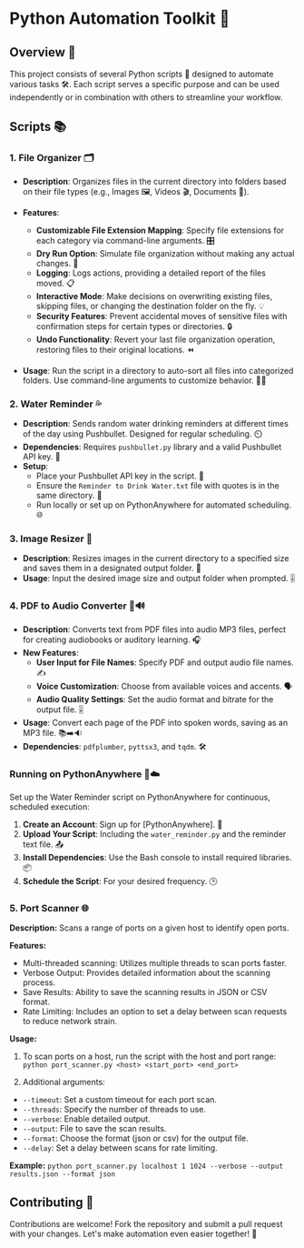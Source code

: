 # Python Automation Toolkit 🚀

## Overview 🌟

This project consists of several Python scripts 📜 designed to automate various tasks 🛠️. Each script serves a specific purpose and can be used independently or in combination with others to streamline your workflow.

## Scripts 📚

### 1. File Organizer 🗂️

- **Description**: Organizes files in the current directory into folders based on their file types (e.g., Images 🖼️, Videos 🎬, Documents 📄).
- **Features**:
  - **Customizable File Extension Mapping**: Specify file extensions for each category via command-line arguments. 🎛️
  - **Dry Run Option**: Simulate file organization without making any actual changes. 🔄
  - **Logging**: Logs actions, providing a detailed report of the files moved. 📋
  - **Interactive Mode**: Make decisions on overwriting existing files, skipping files, or changing the destination folder on the fly. 💡
  - **Security Features**: Prevent accidental moves of sensitive files with confirmation steps for certain types or directories. 🔒
  - **Undo Functionality**: Revert your last file organization operation, restoring files to their original locations. ⏪

- **Usage**: Run the script in a directory to auto-sort all files into categorized folders. Use command-line arguments to customize behavior. 🏃‍♂️

### 2. Water Reminder 💦

- **Description**: Sends random water drinking reminders at different times of the day using Pushbullet. Designed for regular scheduling. ⏲️
- **Dependencies**: Requires `pushbullet.py` library and a valid Pushbullet API key. 🔑
- **Setup**:
  - Place your Pushbullet API key in the script. 🔐
  - Ensure the `Reminder to Drink Water.txt` file with quotes is in the same directory. 📝
  - Run locally or set up on PythonAnywhere for automated scheduling. 🌐

### 3. Image Resizer 📸

- **Description**: Resizes images in the current directory to a specified size and saves them in a designated output folder. 🔄
- **Usage**: Input the desired image size and output folder when prompted. 🎚️

### 4. PDF to Audio Converter 📖🔊

- **Description**: Converts text from PDF files into audio MP3 files, perfect for creating audiobooks or auditory learning. 🎧
- **New Features**:
  - **User Input for File Names**: Specify PDF and output audio file names. ✍️
  - **Voice Customization**: Choose from available voices and accents. 🗣️
  - **Audio Quality Settings**: Set the audio format and bitrate for the output file. 🎚️
- **Usage**: Convert each page of the PDF into spoken words, saving as an MP3 file. 📚➡️🔉
- **Dependencies**: `pdfplumber`, `pyttsx3`, and `tqdm`. 🛠️

### Running on PythonAnywhere 🐍☁️

Set up the Water Reminder script on PythonAnywhere for continuous, scheduled execution:

1. **Create an Account**: Sign up for [PythonAnywhere]. 📝
2. **Upload Your Script**: Including the `water_reminder.py` and the reminder text file. 📤
3. **Install Dependencies**: Use the Bash console to install required libraries. 📦
4. **Schedule the Script**: For your desired frequency. 🕒

### 5. Port Scanner 🌐
**Description:** Scans a range of ports on a given host to identify open ports.

**Features:**
- Multi-threaded scanning: Utilizes multiple threads to scan ports faster.
- Verbose Output: Provides detailed information about the scanning process.
- Save Results: Ability to save the scanning results in JSON or CSV format.
- Rate Limiting: Includes an option to set a delay between scan requests to reduce network strain.

**Usage:**
1. To scan ports on a host, run the script with the host and port range:
`python port_scanner.py <host> <start_port> <end_port>`

2. Additional arguments:
- `--timeout`: Set a custom timeout for each port scan.
- `--threads`: Specify the number of threads to use.
- `--verbose`: Enable detailed output.
- `--output`: File to save the scan results.
- `--format`: Choose the format (json or csv) for the output file.
- `--delay`: Set a delay between scans for rate limiting.

**Example:**
`python port_scanner.py localhost 1 1024 --verbose --output results.json --format json`


## Contributing 🤝

Contributions are welcome! Fork the repository and submit a pull request with your changes. Let's make automation even easier together! 💪
